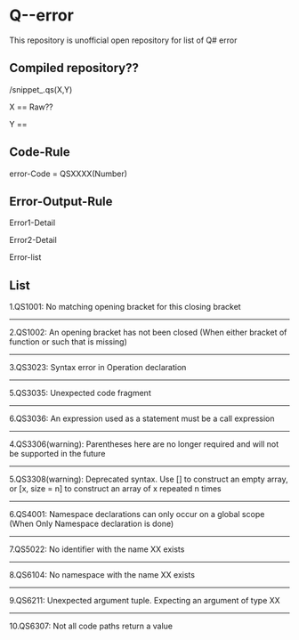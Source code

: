 # Q--error 

This repository is unofficial open repository for list of Q# error 


## Compiled repository??

/snippet_.qs(X,Y)

X == Raw??

Y == 


## Code-Rule

error-Code = QSXXXX(Number)

## Error-Output-Rule

Error1-Detail

Error2-Detail

Error-list


## List

1.QS1001: No matching opening bracket for this closing bracket 

---


2.QS1002: An opening bracket has not been closed (When either bracket of function or such that is missing)

---

3.QS3023:  Syntax error in Operation declaration

---

5.QS3035: Unexpected code fragment

---

6.QS3036: An expression used as a statement must be a call expression

---

4.QS3306(warning): Parentheses here are no longer required and will not be supported in the future 

---

5.QS3308(warning): Deprecated syntax. Use [] to construct an empty array, or [x, size = n] to construct an array of x repeated n times

---

6.QS4001: Namespace declarations can only occur on a global scope (When Only Namespace declaration is done)

---

7.QS5022: No identifier with the name XX exists

---

8.QS6104: No namespace with the name XX exists

---

9.QS6211: Unexpected argument tuple. Expecting an argument of type XX

---

10.QS6307: Not all code paths return a value
